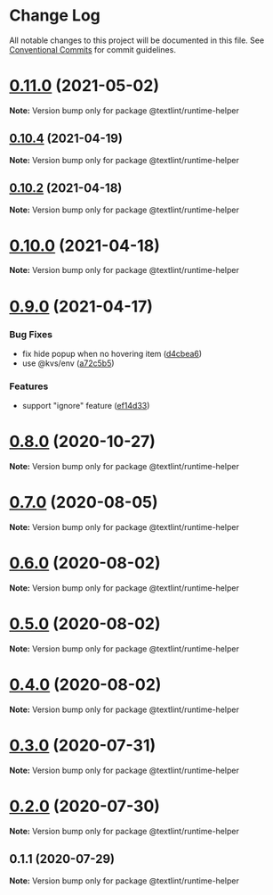 # Change Log

All notable changes to this project will be documented in this file.
See [Conventional Commits](https://conventionalcommits.org) for commit guidelines.

# [0.11.0](https://github.com/textlint/editor/compare/v0.10.5...v0.11.0) (2021-05-02)

**Note:** Version bump only for package @textlint/runtime-helper





## [0.10.4](https://github.com/textlint/editor/compare/v0.10.3...v0.10.4) (2021-04-19)

**Note:** Version bump only for package @textlint/runtime-helper





## [0.10.2](https://github.com/textlint/editor/compare/v0.10.1...v0.10.2) (2021-04-18)

**Note:** Version bump only for package @textlint/runtime-helper





# [0.10.0](https://github.com/textlint/editor/compare/v0.9.3...v0.10.0) (2021-04-18)

**Note:** Version bump only for package @textlint/runtime-helper





# [0.9.0](https://github.com/textlint/editor/compare/v0.8.2...v0.9.0) (2021-04-17)


### Bug Fixes

* fix hide popup when no hovering item ([d4cbea6](https://github.com/textlint/editor/commit/d4cbea6f44b28ef325a0f7f9d96ef738fa280717))
* use @kvs/env ([a72c5b5](https://github.com/textlint/editor/commit/a72c5b54b056f52c25e8d2c295f655759b7dd098))


### Features

* support "ignore" feature ([ef14d33](https://github.com/textlint/editor/commit/ef14d337c48150d99dd853cac243a988d3244727))





# [0.8.0](https://github.com/textlint/editor/compare/v0.7.1...v0.8.0) (2020-10-27)

**Note:** Version bump only for package @textlint/runtime-helper





# [0.7.0](https://github.com/textlint/editor/compare/v0.6.0...v0.7.0) (2020-08-05)

**Note:** Version bump only for package @textlint/runtime-helper





# [0.6.0](https://github.com/textlint/editor/compare/v0.5.0...v0.6.0) (2020-08-02)

**Note:** Version bump only for package @textlint/runtime-helper





# [0.5.0](https://github.com/textlint/editor/compare/v0.4.2...v0.5.0) (2020-08-02)

**Note:** Version bump only for package @textlint/runtime-helper





# [0.4.0](https://github.com/textlint/editor/compare/v0.3.0...v0.4.0) (2020-08-02)

**Note:** Version bump only for package @textlint/runtime-helper





# [0.3.0](https://github.com/textlint/editor/compare/v0.2.2...v0.3.0) (2020-07-31)

**Note:** Version bump only for package @textlint/runtime-helper





# [0.2.0](https://github.com/textlint/editor/compare/v0.1.2...v0.2.0) (2020-07-30)

**Note:** Version bump only for package @textlint/runtime-helper





## 0.1.1 (2020-07-29)

**Note:** Version bump only for package @textlint/runtime-helper
